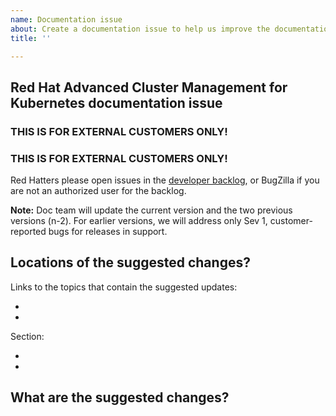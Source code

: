 ```yaml
---
name: Documentation issue
about: Create a documentation issue to help us improve the documentation
title: ''

---
```


## Red Hat Advanced Cluster Management for Kubernetes documentation issue

### **THIS IS FOR EXTERNAL CUSTOMERS ONLY!**

### **THIS IS FOR EXTERNAL CUSTOMERS ONLY!**

Red Hatters please open issues in the [developer backlog](https://github.com/stolostron/backlog/issues/new/choose), or BugZilla if you are not an authorized user for the backlog.

**Note:** Doc team will update the current version and the two previous versions (n-2). For earlier versions, we will address only Sev 1, customer-reported bugs for releases in support.

## Locations of the suggested changes?

Links to the topics that contain the suggested updates:

*
*

Section:

*
*

## What are the suggested changes?




